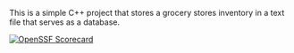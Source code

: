 This is a simple C++ project that stores a grocery stores inventory in a text file that serves as a database.

[![OpenSSF Scorecard](htt‌ps://api.securityscorecards.dev/projects/github.com/Michael-Alvear-Pro-Coder/Groceries-Database/badge)](htt‌ps://securityscorecards.dev/viewer/?uri=github.com/Michael-Alvear-Pro-Coder/Groceries-Database)
